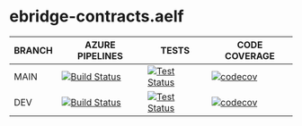 # ebridge-contracts.aelf

BRANCH | AZURE PIPELINES                                                                                                                                                                                                                                                           | TESTS                                                                                                                                                                                                                      | CODE COVERAGE
-------|---------------------------------------------------------------------------------------------------------------------------------------------------------------------------------------------------------------------------------------------------------------------------|----------------------------------------------------------------------------------------------------------------------------------------------------------------------------------------------------------------------------|--------------
MAIN   | [![Build Status](https://dev.azure.com/eBridgeCrosschain/ebridge-contracts.aelf/_apis/build/status/eBridgeCrosschain.ebridge-contracts.aelf?branchName=main)](https://dev.azure.com/eBridgeCrosschain/ebridge-contracts.aelf/_build/latest?definitionId=2&branchName=main) | [![Test Status](https://img.shields.io/azure-devops/tests/eBridgeCrosschain/ebridge-contracts.aelf/2/main)](https://dev.azure.com/eBridgeCrosschain/ebridge-contracts.aelf/_build/latest?definitionId=2&branchName=main)        | [![codecov](https://codecov.io/gh/eBridgeCrosschain/ebridge-contracts.aelf/branch/main/graph/badge.svg?token=KH9Z827QZE)](https://codecov.io/gh/eBridgeCrosschain/ebridge-contracts.aelf)
DEV    | [![Build Status](https://dev.azure.com/eBridgeCrosschain/ebridge-contracts.aelf/_apis/build/status/eBridgeCrosschain.ebridge-contracts.aelf?branchName=dev)](https://dev.azure.com/eBridgeCrosschain/ebridge-contracts.aelf/_build/latest?definitionId=2&branchName=dev)  | [![Test Status](https://img.shields.io/azure-devops/tests/eBridgeCrosschain/ebridge-contracts.aelf/2/dev)](https://dev.azure.com/eBridgeCrosschain/ebridge-contracts.aelf/_build/latest?definitionId=2&branchName=dev) | [![codecov](https://codecov.io/gh/eBridgeCrosschain/ebridge-contracts.aelf/branch/dev/graph/badge.svg?token=KH9Z827QZE)](https://codecov.io/gh/eBridgeCrosschain/ebridge-contracts.aelf)
 
